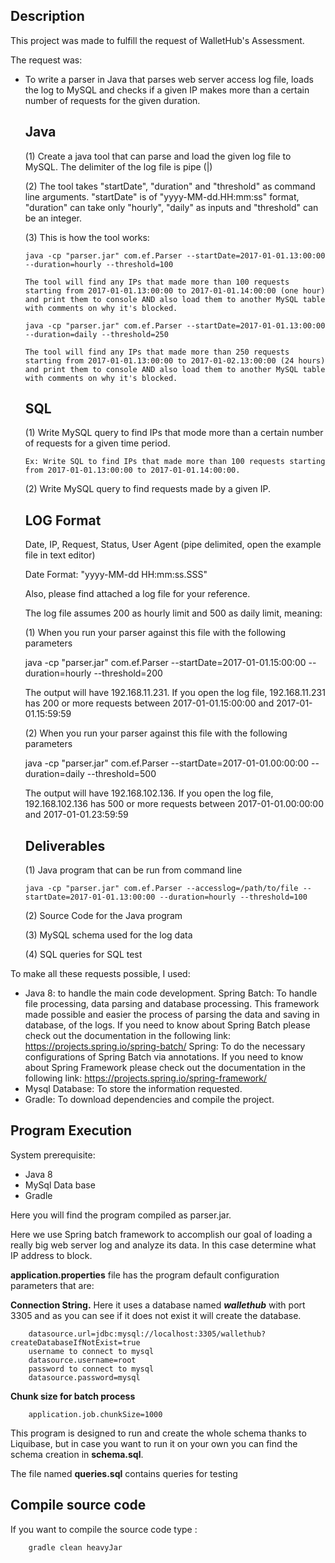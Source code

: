 Description
----
This project was made to fulfill the request of WalletHub's Assessment.

The request was:

* To write a parser in Java that parses web server access log file, loads the log to MySQL and checks if a given IP makes more than a certain number of requests for the given duration. 

  Java
  ----

  (1) Create a java tool that can parse and load the given log file to MySQL. The delimiter of the log file is pipe (|)

  (2) The tool takes "startDate", "duration" and "threshold" as command line arguments. "startDate" is of "yyyy-MM-dd.HH:mm:ss" format, "duration" can take only "hourly", "daily" as inputs and "threshold" can be an integer.

  (3) This is how the tool works:

      java -cp "parser.jar" com.ef.Parser --startDate=2017-01-01.13:00:00 --duration=hourly --threshold=100
	
	  The tool will find any IPs that made more than 100 requests starting from 2017-01-01.13:00:00 to 2017-01-01.14:00:00 (one hour) and print them to console AND also load them to another MySQL table with comments on why it's blocked.

	  java -cp "parser.jar" com.ef.Parser --startDate=2017-01-01.13:00:00 --duration=daily --threshold=250

	  The tool will find any IPs that made more than 250 requests starting from 2017-01-01.13:00:00 to 2017-01-02.13:00:00 (24 hours) and print them to console AND also load them to another MySQL table with comments on why it's blocked.


  SQL
  ---

  (1) Write MySQL query to find IPs that mode more than a certain number of requests for a given time period.

      Ex: Write SQL to find IPs that made more than 100 requests starting from 2017-01-01.13:00:00 to 2017-01-01.14:00:00.

  (2) Write MySQL query to find requests made by a given IP.
 	

  LOG Format
  ----------
  Date, IP, Request, Status, User Agent (pipe delimited, open the example file in text editor)

  Date Format: "yyyy-MM-dd HH:mm:ss.SSS"

  Also, please find attached a log file for your reference. 

  The log file assumes 200 as hourly limit and 500 as daily limit, meaning:

  (1) When you run your parser against this file with the following parameters

    java -cp "parser.jar" com.ef.Parser --startDate=2017-01-01.15:00:00 --duration=hourly --threshold=200

  The output will have 192.168.11.231. If you open the log file, 192.168.11.231 has 200 or more requests between 2017-01-01.15:00:00 and 2017-01-01.15:59:59

  (2) When you run your parser against this file with the following parameters

    java -cp "parser.jar" com.ef.Parser --startDate=2017-01-01.00:00:00 --duration=daily --threshold=500

  The output will have  192.168.102.136. If you open the log file, 192.168.102.136 has 500 or more requests between 2017-01-01.00:00:00 and 2017-01-01.23:59:59


  Deliverables
  ------------

  (1) Java program that can be run from command line
	
      java -cp "parser.jar" com.ef.Parser --accesslog=/path/to/file --startDate=2017-01-01.13:00:00 --duration=hourly --threshold=100 

  (2) Source Code for the Java program

  (3) MySQL schema used for the log data

  (4) SQL queries for SQL test

To make all these requests possible, I used:

- Java 8: to handle the main code development.
  Spring Batch: To handle file processing, data parsing and database processing. This framework made possible and easier the process of parsing the data and saving in database, of the logs. If you need to know about Spring Batch please check out the documentation in the following link: https://projects.spring.io/spring-batch/
  Spring: To do the necessary configurations of Spring Batch via annotations. If you need to know about Spring Framework please check out the documentation in the following link: https://projects.spring.io/spring-framework/
- Mysql Database: To store the information requested.
- Gradle: To download dependencies and compile the project.

Program Execution
----
System prerequisite:
- Java 8
- MySql Data base
- Gradle

Here you will find the program compiled as parser.jar. 

Here we use Spring batch framework to accomplish our goal of loading a really big web server log and analyze its data. 
In this case determine what IP address to block.
  
**application.properties** file has the program default configuration parameters that are:

**Connection String.** Here it uses a database named _**wallethub**_ with
port 3305 and as you can see if it does not exist it will create the database.

        datasource.url=jdbc:mysql://localhost:3305/wallethub?createDatabaseIfNotExist=true
        username to connect to mysql
        datasource.username=root
        password to connect to mysql
        datasource.password=mysql
        
**Chunk size for batch process**

        application.job.chunkSize=1000

This program is designed to run and create the whole schema thanks to Liquibase, but in case you want to run it on your own
you can find the schema creation in **schema.sql**.

The file named **queries.sql** contains queries for testing


Compile source code
----

If you want to compile the source code type :

        gradle clean heavyJar
